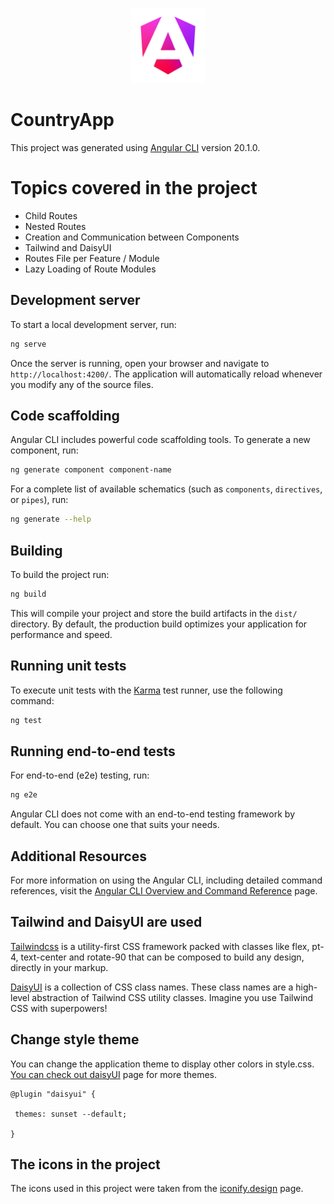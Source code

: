 <p align="center">
  <a href="https://angular.dev/" target="blank"><img src="public/angular_gradient.png" width="120" alt="Angular Logo" /></a>
</p>


# CountryApp

This project was generated using [Angular CLI](https://github.com/angular/angular-cli) version 20.1.0.

# Topics covered in the project

- Child Routes
- Nested Routes
- Creation and Communication between Components
- Tailwind and DaisyUI
- Routes File per Feature / Module
- Lazy Loading of Route Modules


## Development server

To start a local development server, run:

```bash
ng serve
```

Once the server is running, open your browser and navigate to `http://localhost:4200/`. The application will automatically reload whenever you modify any of the source files.

## Code scaffolding

Angular CLI includes powerful code scaffolding tools. To generate a new component, run:

```bash
ng generate component component-name
```

For a complete list of available schematics (such as `components`, `directives`, or `pipes`), run:

```bash
ng generate --help
```

## Building

To build the project run:

```bash
ng build
```

This will compile your project and store the build artifacts in the `dist/` directory. By default, the production build optimizes your application for performance and speed.

## Running unit tests

To execute unit tests with the [Karma](https://karma-runner.github.io) test runner, use the following command:

```bash
ng test
```

## Running end-to-end tests

For end-to-end (e2e) testing, run:

```bash
ng e2e
```

Angular CLI does not come with an end-to-end testing framework by default. You can choose one that suits your needs.

## Additional Resources

For more information on using the Angular CLI, including detailed command references, visit the [Angular CLI Overview and Command Reference](https://angular.dev/tools/cli) page.

## Tailwind and DaisyUI are used

[Tailwindcss](https://tailwindcss.com/) is a utility-first CSS framework packed with classes like flex, pt-4, text-center and rotate-90 that can be composed to build any design, directly in your markup.

[DaisyUI](https://daisyui.com/) is a collection of CSS class names. These class names are a high-level abstraction of Tailwind CSS utility classes. Imagine you use Tailwind CSS with superpowers!

## Change style theme

You can change the application theme  to display other colors in style.css. [You can check out daisyUI](https://daisyui.com/docs/themes/) page for more themes. 

```code
@plugin "daisyui" {

 themes: sunset --default;

}
```

## The icons in the project

The icons used in this project were taken from the [iconify.design](https://iconify.design/) page.
